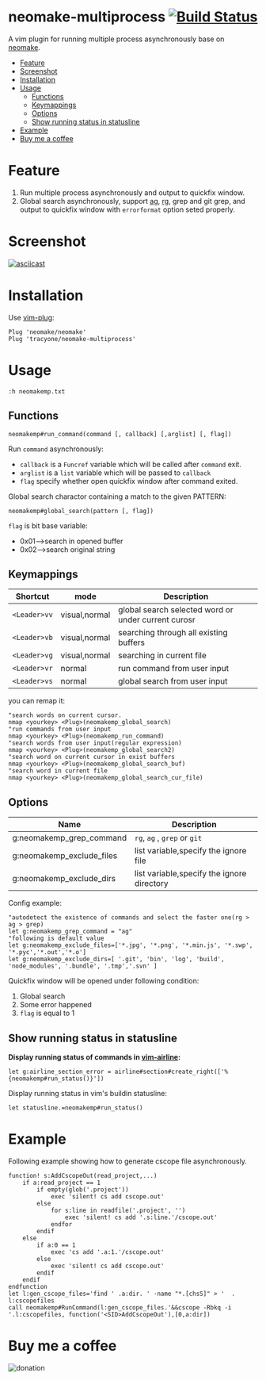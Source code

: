# neomake-multiprocess [![Build Status](https://travis-ci.org/tracyone/neomake-multiprocess.svg?branch=master)](https://travis-ci.org/tracyone/neomake-multiprocess)

A vim plugin for running multiple process asynchronously base on [neomake](https://github.com/neomake/neomake).


<!-- vim-markdown-toc GFM -->

* [Feature](#feature)
* [Screenshot](#screenshot)
* [Installation](#installation)
* [Usage](#usage)
    * [Functions](#functions)
    * [Keymappings](#keymappings)
    * [Options](#options)
    * [Show running status in statusline](#show-running-status-in-statusline)
* [Example](#example)
* [Buy me a coffee](#buy-me-a-coffee)

<!-- vim-markdown-toc -->

# Feature

1. Run multiple process asynchronously and output to quickfix window.
2. Global search asynchronously, support [ag](https://github.com/ggreer/the_silver_searcher), [rg](https://github.com/BurntSushi/ripgrep), grep and git grep, and output to quickfix window with `errorformat` option seted properly.

# Screenshot

[![asciicast](https://asciinema.org/a/250355.svg)](https://asciinema.org/a/250355)

# Installation

Use [vim-plug](https://github.com/junegunn/vim-plug):

```vim
Plug 'neomake/neomake'
Plug 'tracyone/neomake-multiprocess'
```

# Usage


```vim
:h neomakemp.txt
```

## Functions

```vim
neomakemp#run_command(command [, callback] [,arglist] [, flag])
```

Run `command` asynchronously:

- `callback` is a `Funcref` variable which will be called after `command` exit.
- `arglist` is a `list` variable which will be passed to `callback`
- `flag` specify whether open quickfix window after command exited.

Global search charactor containing a match to the given PATTERN:

```vim
neomakemp#global_search(pattern [, flag])
```

`flag` is bit base variable:

- 0x01-->search in opened buffer
- 0x02-->search original string


## Keymappings

Shortcut   | mode  | Description
--------   | ----- | -----------
`<Leader>vv` | visual,normal| global search selected word or under current curosr
`<Leader>vb` | visual,normal| searching through all existing buffers
`<Leader>vg` | visual,normal| searching in current file
`<Leader>vr` | normal| run command from user input
`<Leader>vs` | normal| global search from user input

you can remap it:

```vim
"search words on current cursor.
nmap <yourkey> <Plug>(neomakemp_global_search) 
"run commands from user input
nmap <yourkey> <Plug>(neomakemp_run_command) 
"search words from user input(regular expression)
nmap <yourkey> <Plug>(neomakemp_global_search2) 
"search word on current cursor in exist buffers
nmap <yourkey> <Plug>(neomakemp_global_search_buf)
"search word in current file
nmap <yourkey> <Plug>(neomakemp_global_search_cur_file)
```

## Options

Name                         | Description
----                         | -----------
g:neomakemp_grep_command     | `rg`, `ag` , `grep` or `git`
g:neomakemp_exclude_files    | list variable,specify the ignore file
g:neomakemp_exclude_dirs     | list variable,specify the ignore directory


Config example:

```vim
"autodetect the existence of commands and select the faster one(rg > ag > grep)
let g:neomakemp_grep_command = "ag"
"following is default value
let g:neomakemp_exclude_files=['*.jpg', '*.png', '*.min.js', '*.swp', '*.pyc','*.out','*.o']
let g:neomakemp_exclude_dirs=[ '.git', 'bin', 'log', 'build', 'node_modules', '.bundle', '.tmp','.svn' ]

```

Quickfix window will be opened under following condition:

1. Global search
2. Some error happened
3. `flag` is equal to 1

## Show running status in statusline

**Display running status of commands in [vim-airline](https://github.com/vim-airline/vim-airline):**

```vim
let g:airline_section_error = airline#section#create_right(['%{neomakemp#run_status()}'])
```

Display running status in vim's buildin statusline:

```vim
let statusline.=neomakemp#run_status()
```

# Example

Following example showing how to generate cscope file asynchronously.

```vim
function! s:AddCscopeOut(read_project,...)
    if a:read_project == 1
        if empty(glob('.project'))
            exec 'silent! cs add cscope.out'
        else
            for s:line in readfile('.project', '')
                exec 'silent! cs add '.s:line.'/cscope.out'
            endfor
        endif
    else
        if a:0 == 1
            exec 'cs add '.a:1.'/cscope.out'
        else
            exec 'silent! cs add cscope.out'
        endif
    endif
endfunction
let l:gen_cscope_files='find ' .a:dir. ' -name "*.[chsS]" > '  . l:cscopefiles
call neomakemp#RunCommand(l:gen_cscope_files.'&&cscope -Rbkq -i '.l:cscopefiles, function('<SID>AddCscopeOut'),[0,a:dir])
```

# Buy me a coffee

![donation](https://cloud.githubusercontent.com/assets/4246425/24827592/553bc732-1c7f-11e7-8207-284cccbc2e5c.jpg)
